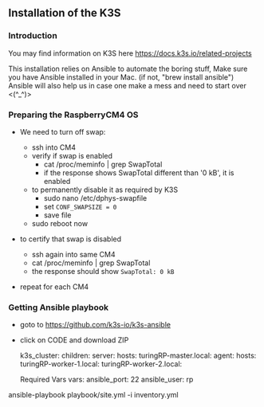 ## Installation of the K3S

### Introduction

You may find information on K3S here https://docs.k3s.io/related-projects

This installation relies on Ansible to automate the boring stuff, Make sure you have Ansible installed in your Mac. (if not, "brew install ansible")
Ansible will also help us in case one make a mess and need to start over <(^\_^)>

### Preparing the RaspberryCM4 OS

- We need to turn off swap:

  - ssh into CM4
  - verify if swap is enabled
    - cat /proc/meminfo | grep SwapTotal
    - if the response shows SwapTotal different than '0 kB', it is enabled
  - to permanently disable it as required by K3S
    - sudo nano /etc/dphys-swapfile
    - set `CONF_SWAPSIZE = 0`
    - save file
  - sudo reboot now

- to certify that swap is disabled

  - ssh again into same CM4
  - cat /proc/meminfo | grep SwapTotal
  - the response should show `SwapTotal: 0 kB`

- repeat for each CM4

### Getting Ansible playbook

- goto to https://github.com/k3s-io/k3s-ansible
- click on CODE and download ZIP

  k3s_cluster:
  children:
  server:
  hosts:
  turingRP-master.local:
  agent:
  hosts:
  turingRP-worker-1.local:
  turingRP-worker-2.local:

  Required Vars
  vars:
  ansible_port: 22
  ansible_user: rp

ansible-playbook playbook/site.yml -i inventory.yml
